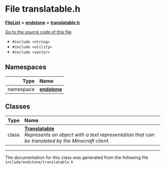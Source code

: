 

# File translatable.h



[**FileList**](files.md) **>** [**endstone**](dir_6cf277b678674f97c7a2b6b3b2447b33.md) **>** [**translatable.h**](translatable_8h.md)

[Go to the source code of this file](translatable_8h_source.md)



* `#include <string>`
* `#include <utility>`
* `#include <vector>`













## Namespaces

| Type | Name |
| ---: | :--- |
| namespace | [**endstone**](namespaceendstone.md) <br> |


## Classes

| Type | Name |
| ---: | :--- |
| class | [**Translatable**](classendstone_1_1Translatable.md) <br>_Represents an object with a text representation that can be translated by the Minecraft client._  |



















































------------------------------
The documentation for this class was generated from the following file `include/endstone/translatable.h`

